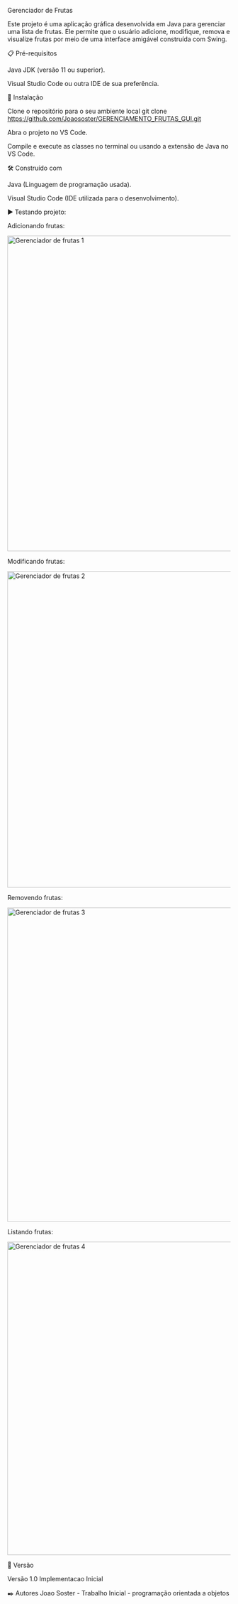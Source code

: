 Gerenciador de Frutas

Este projeto é uma aplicação gráfica desenvolvida em Java para gerenciar uma lista de frutas. Ele permite que o usuário adicione, modifique, remova e visualize frutas por meio de uma interface amigável construída com Swing.


📋 Pré-requisitos

Java JDK (versão 11 ou superior).

Visual Studio Code ou outra IDE de sua preferência.


🔧 Instalação

Clone o repositório para o seu ambiente local git clone https://github.com/Joaososter/GERENCIAMENTO_FRUTAS_GUI.git

Abra o projeto no VS Code.

Compile e execute as classes no terminal ou usando a extensão de Java no VS Code.


🛠️ Construído com

Java (Linguagem de programação usada).

Visual Studio Code (IDE utilizada para o desenvolvimento).


▶️ Testando projeto:


Adicionando frutas: 

<img width="710" alt="Gerenciador de frutas 1" src="https://github.com/user-attachments/assets/a39c83a8-8cb1-48df-8254-b0b20af54a96">


Modificando frutas:

<img width="712" alt="Gerenciador de frutas 2" src="https://github.com/user-attachments/assets/c592af16-e2b4-4a43-9905-d3ce0245c84d">



Removendo frutas:

<img width="707" alt="Gerenciador de frutas 3" src="https://github.com/user-attachments/assets/7b162203-1af3-467e-bcce-34ea19fc7203">


Listando frutas:

<img width="705" alt="Gerenciador de frutas 4" src="https://github.com/user-attachments/assets/add45796-c741-47a1-8533-07e3e1f151b0">

📌 Versão

Versão 1.0 Implementacao Inicial 

✒️ Autores Joao Soster - Trabalho Inicial - programação orientada a objetos 



